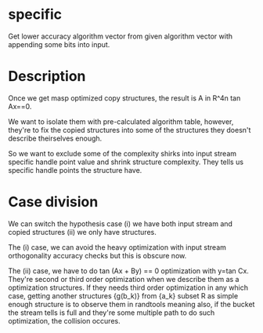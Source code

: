 # specific
Get lower accuracy algorithm vector from given algorithm vector with appending some bits into input.

# Description
Once we get masp optimized copy structures, the result is A in R^4n tan Ax==0.

We want to isolate them with pre-calculated algorithm table, however, they're to fix the copied structures into some of the structures they doesn't describe theirselves enough.

So we want to exclude some of the complexity shirks into input stream specific handle point value and shrink structure complexity.
They tells us specific handle points the structure have.

# Case division
We can switch the hypothesis case (i) we have both input stream and copied structures (ii) we only have structures.

The (i) case, we can avoid the heavy optimization with input stream orthogonality accuracy checks but this is obscure now.

The (ii) case, we have to do tan (Ax + By) == 0 optimization with y=tan Cx.
They're second or third order optimization when we describe them as a optimization structures.
If they needs third order optimization in any which case, getting another structures {g(b_k)} from {a_k} subset R as simple enough structure is to observe them in randtools meaning also, if the bucket the stream tells is full and they're some multiple path to do such optimization, the collision occures.

